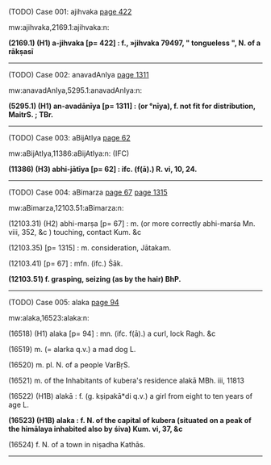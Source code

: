  (TODO) Case 001: ajihvaka [page 422](http://www.sanskrit-lexicon.uni-koeln.de/scans/awork/apidev/servepdf.php?dict=mw&page=422)

mw:ajihvaka,2169.1:ajihvaka:n: 

 <b> (2169.1)  (H1) a-jihvaka [p= 422] : f., »jihvaka 79497, " tongueless ", N. of a rākṣasī </b>

 ------------------------------------------------------------------------

 (TODO) Case 002: anavadAnIya [page 1311](http://www.sanskrit-lexicon.uni-koeln.de/scans/awork/apidev/servepdf.php?dict=mw&page=1311)

mw:anavadAnIya,5295.1:anavadAnIya:n: 

 <b> (5295.1)  (H1) an-avadānīya [p= 1311] : (or °nīya), f. not fit for distribution, MaitrS. ; TBr. </b>

 ------------------------------------------------------------------------

 (TODO) Case 003: aBijAtIya [page 62](http://www.sanskrit-lexicon.uni-koeln.de/scans/awork/apidev/servepdf.php?dict=mw&page=62)

mw:aBijAtIya,11386:aBijAtIya:n: (IFC)

 <b> (11386)  (H3) abhi-jātīya [p= 62] : ifc. (f(ā).) R. vi, 10, 24. </b>

 ------------------------------------------------------------------------

 (TODO) Case 004: aBimarza [page 67](http://www.sanskrit-lexicon.uni-koeln.de/scans/awork/apidev/servepdf.php?dict=mw&page=67) [page 1315](http://www.sanskrit-lexicon.uni-koeln.de/scans/awork/apidev/servepdf.php?dict=mw&page=1315)

mw:aBimarza,12103.51:aBimarza:n: 

(12103.31)  (H2) abhi-marṣa [p= 67] : m. (or more correctly abhi-marśa Mn. viii, 352, &c ) touching, contact Kum. &c 

(12103.35)  [p= 1315] : m. consideration, Jātakam. 

(12103.41)  [p= 67] : mfn. (ifc.) Ṡāk. 

 <b> (12103.51)  f. grasping, seizing (as by the hair) BhP. </b>

 ------------------------------------------------------------------------

 (TODO) Case 005: alaka [page 94](http://www.sanskrit-lexicon.uni-koeln.de/scans/awork/apidev/servepdf.php?dict=mw&page=94)

mw:alaka,16523:alaka:n: 

(16518)  (H1) alaka [p= 94] : mn. (ifc. f(ā).) a curl, lock Ragh. &c 

(16519)  m. (= alarka q.v.) a mad dog L. 

(16520)  m. pl. N. of a people VarBṛS. 

(16521)  m. of the Inhabitants of kubera's residence alakā MBh. iii, 11813 

(16522)  (H1B) alakā : f. (g. kṣipakā*di q.v.) a girl from eight to ten years of age L. 

 <b> (16523)  (H1B) alaka : f. N. of the capital of kubera (situated on a peak of the himālaya inhabited also by śiva) Kum. vi, 37, &c </b>

(16524)  f. N. of a town in niṣadha Kathās. 

 ------------------------------------------------------------------------

